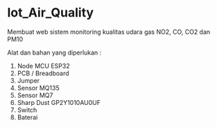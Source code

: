 # Iot_Air_Quality
Membuat web sistem monitoring kualitas udara gas NO2, CO, CO2 dan PM10

Alat dan bahan yang diperlukan : 
1. Node MCU ESP32
2. PCB / Breadboard
3. Jumper
4. Sensor MQ135
5. Sensor MQ7
6. Sharp Dust GP2Y1010AU0UF
7. Switch
8. Baterai
